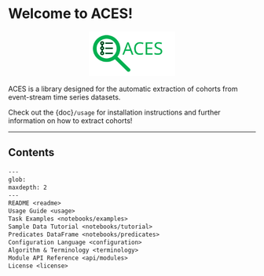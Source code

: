 # Welcome to ACES!

<p align="center">
  <a href="https://eventstreamaces.readthedocs.io/en/latest/index.html"><img alt="ACES" src="https://raw.githubusercontent.com/justin13601/ACES/bbde3d2047d30f2203cc09a288a8e3565a0d7d62/docs/source/assets/aces_logo_text.svg" width=35%></a>
</p>

ACES is a library designed for the automatic extraction of cohorts from event-stream time series datasets.

Check out the {doc}`/usage` for installation instructions and further information on how to extract cohorts!

______________________________________________________________________

## Contents

```{toctree}
---
glob:
maxdepth: 2
---
README <readme>
Usage Guide <usage>
Task Examples <notebooks/examples>
Sample Data Tutorial <notebooks/tutorial>
Predicates DataFrame <notebooks/predicates>
Configuration Language <configuration>
Algorithm & Terminology <terminology>
Module API Reference <api/modules>
License <license>
```
